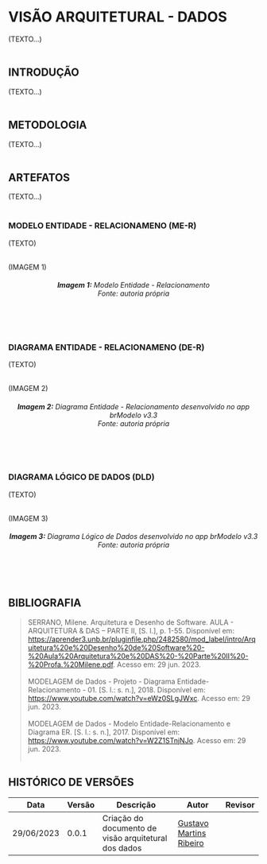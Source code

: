 # VISÃO ARQUITETURAL - DADOS
(TEXTO...)
<br> </br>

## INTRODUÇÃO
(TEXTO...)
<br> </br>

## METODOLOGIA
(TEXTO...)
<br> </br>

## ARTEFATOS
(TEXTO...)
<br> </br>

### MODELO ENTIDADE - RELACIONAMENO (ME-R)
(TEXTO)
<br> </br>

(IMAGEM 1)
<h6 align='center'> <b>Imagem 1:</b> Modelo Entidade - Relacionamento <br> Fonte: autoria própria </h6>
<br> </br>

### DIAGRAMA ENTIDADE - RELACIONAMENO (DE-R)
(TEXTO)
<br> </br>

(IMAGEM 2)
<h6 align='center'> <b>Imagem 2:</b> Diagrama Entidade - Relacionamento desenvolvido no app brModelo v3.3 <br> Fonte: autoria própria </h6>
<br> </br>

### DIAGRAMA LÓGICO DE DADOS (DLD)
(TEXTO)
<br> </br>

(IMAGEM 3)
<h6 align='center'> <b>Imagem 3:</b> Diagrama Lógico de Dados desenvolvido no app brModelo v3.3 <br> Fonte: autoria própria </h6>
<br> </br>

## BIBLIOGRAFIA
> SERRANO, Milene. Arquitetura e Desenho de Software. AULA - ARQUITETURA & DAS – PARTE II, [S. l.], p. 1-55. Disponível em: <https://aprender3.unb.br/pluginfile.php/2482580/mod_label/intro/Arquitetura%20e%20Desenho%20de%20Software%20-%20Aula%20Arquitetura%20e%20DAS%20-%20Parte%20II%20-%20Profa.%20Milene.pdf>. Acesso em: 29 jun. 2023. <br></br>
> MODELAGEM de Dados - Projeto - Diagrama Entidade-Relacionamento - 01. [S. l.: s. n.], 2018. Disponível em: <https://www.youtube.com/watch?v=eWz0SLgJWxc>. Acesso em: 29 jun. 2023. <br></br>
> MODELAGEM de Dados - Modelo Entidade-Relacionamento e Diagrama ER. [S. l.: s. n.], 2017. Disponível em: <https://www.youtube.com/watch?v=W2Z1STnjNJo>. Acesso em: 29 jun. 2023.
<br></br>

## HISTÓRICO DE VERSÕES
|    Data    | Versão |            Descrição           |       Autor     |    Revisor    |
|  --------  |  ----  |            ----------          | --------------- |    -------    |
| 29/06/2023 |  0.0.1 |  Criação do documento de visão arquitetural dos dados | [Gustavo Martins Ribeiro](https://github.com/gustavomartins-github)|
